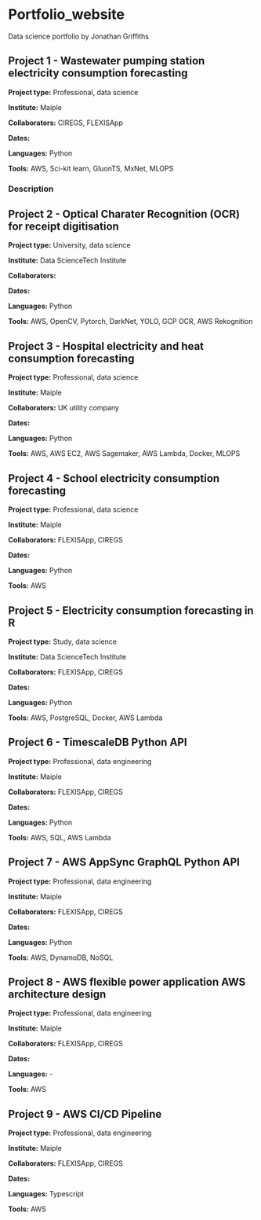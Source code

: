 # Portfolio_website
Data science portfolio by Jonathan Griffiths 


## Project 1 - Wastewater pumping station electricity consumption forecasting

**Project type:** Professional, data science

**Institute:** Maiple

**Collaborators:** CIREGS, FLEXISApp

**Dates:** 

**Languages:** Python

**Tools:** AWS, Sci-kit learn, GluonTS, MxNet, MLOPS

### Description


## Project 2 - Optical Charater Recognition (OCR) for receipt digitisation 

**Project type:** University, data science

**Institute:** Data ScienceTech Institute

**Collaborators:** 

**Dates:** 

**Languages:** Python

**Tools:** AWS, OpenCV, Pytorch, DarkNet, YOLO, GCP OCR, AWS Rekognition


## Project 3 - Hospital electricity and heat consumption forecasting 

**Project type:** Professional, data science

**Institute:** Maiple

**Collaborators:** UK utility company

**Dates:** 

**Languages:** Python

**Tools:** AWS, AWS EC2, AWS Sagemaker, AWS Lambda, Docker, MLOPS


## Project 4 - School electricity consumption forecasting 

**Project type:** Professional, data science

**Institute:** Maiple

**Collaborators:** FLEXISApp, CIREGS

**Dates:** 

**Languages:** Python

**Tools:** AWS 


## Project 5 - Electricity consumption forecasting in R 

**Project type:** Study, data science

**Institute:** Data ScienceTech Institute

**Collaborators:** FLEXISApp, CIREGS

**Dates:** 

**Languages:** Python

**Tools:** AWS, PostgreSQL, Docker, AWS Lambda


## Project 6 - TimescaleDB Python API 

**Project type:** Professional, data engineering

**Institute:** Maiple

**Collaborators:** FLEXISApp, CIREGS

**Dates:** 

**Languages:** Python

**Tools:** AWS, SQL, AWS Lambda


## Project 7 - AWS AppSync GraphQL Python API 

**Project type:** Professional, data engineering

**Institute:** Maiple

**Collaborators:** FLEXISApp, CIREGS

**Dates:** 

**Languages:** Python

**Tools:** AWS, DynamoDB, NoSQL


## Project 8 - AWS flexible power application AWS architecture design

**Project type:** Professional, data engineering

**Institute:** Maiple

**Collaborators:** FLEXISApp, CIREGS

**Dates:** 

**Languages:** -

**Tools:** AWS


## Project 9 - AWS CI/CD Pipeline

**Project type:** Professional, data engineering

**Institute:** Maiple

**Collaborators:** FLEXISApp, CIREGS

**Dates:** 

**Languages:** Typescript

**Tools:** AWS


